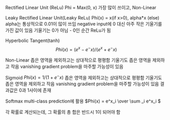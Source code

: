 
Rectified Linear Unit (ReLu)
Phi = Max(0, x)
가장 많이 쓰이고,
Non-Linear

Leaky Rectified Linear Unit(Leaky ReLu)
Phi(x) =  x(if x>0), alpha*x (else)
alpha는 통상적으로 0.01이 많이 쓰임
negative input에 0 대신 아주 작은 기울기를 가진 값이 있음
기울기는 0가 아님 - 0인 순간 ReLu가 됨


Hyperbolic Tangent(tanh)
$$Phi(x) = (e^x-e^-x)/(e^x+e^-x)$$

Non-Linear
좁은 영역을 제외하고는 상대적으로 평평함
기울기도 좁은 영역을 제외하고 작음
vanishing gradient problem을 마주할 가능성이 있음

Sigmoid
$Phi(x) = 1/(1+e^-x)$
좁은 영역을 제외하고는 상대적으로 평평함
기울기도 좁은 영역을 제외하고 작음
vanishing gradient problem을 마주할 가능성이 있음
결과값은 0과 1사이에 존재

Softmax
multi-class prediction에 활용
$Phi(x) = e^x_i \over \sum _i e^x_i $

각 확률로 계산되는데, 그 확률의 총 합은 반드시 1이 되어야 함
